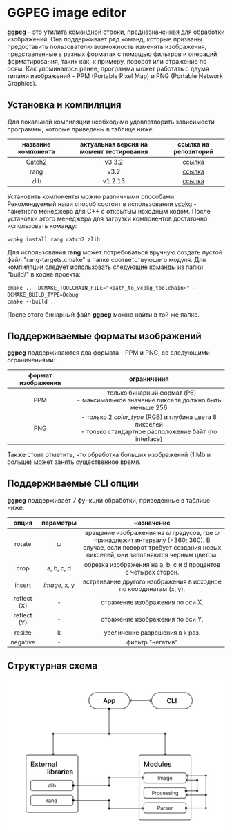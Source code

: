 # GGPEG image editor

__ggpeg__ - это утилита командной строки, предназначенная для обработки изображений. Она поддерживает ряд команд,
которые призваны предоставить пользователю возможность изменять изображения, представленные в разных форматах с помощью
фильтров и операций форматирования, таких как, к примеру, поворот или отражение по осям. Как упоминалось ранее, 
программа может работать с двумя типами изображений - PPM (Portable Pixel Map) и PNG (Portable Network Graphics).

## Установка и компиляция

Для локальной компиляции необходимо удовлетворить зависимости программы, которые приведены в таблице ниже.

| название компонента | актуальная версия на момент тестирования | ссылка на репозиторий |
| :-----------------: | :--------------------------------------: | :-------------------: |
| Catch2              | v3.3.2                                   | [ссылка](https://github.com/catchorg/Catch2) |
| rang                | v3.2                                     | [ссылка](https://github.com/agauniyal/rang)  |
| zlib                | v1.2.13                                  | [ссылка](https://github.com/madler/zlib)     |

Установить компоненты можно различными способами. Рекомендуемый нами способ состоит в использовании 
[vcpkg](https://vcpkg.io/en/index.html) - пакетного менеджера для C++ с открытым исходным кодом. После установки
этого менеджера для загрузки компонентов достаточно использовать команду:

    vcpkg install rang catch2 zlib

Для использования __rang__ может потребоваться вручную создать пустой файл "rang-targets.cmake" в папке соответствующего
модуля.
Для компиляции следует использовать следующие команды из папки "build/" в корне проекта:

    cmake .. -DCMAKE_TOOLCHAIN_FILE="<path_to_vcpkg_toolchain>" -DCMAKE_BUILD_TYPE=Debug
    cmake --build .

После этого бинарный файл __ggpeg__ можно найти в той же папке.

## Поддерживаемые форматы изображений

__ggpeg__ поддерживаются два формата - PPM и PNG, со следующими ограничениями:

| формат изображения | ограничения |
| :----------------: | :---------: |
| PPM                | - только бинарный формат (P6) <br> - максимальное значение пикселя должно быть меньше 256                           |
| PNG                | - только 2 *color_type* (RGB) и глубина цвета 8 пикселей <br> - только стандартное расположение байт (no interlace) |

Также стоит отметить, что обработка больших изображений (1 Mb и больше) может занять существенное время.

## Поддерживаемые CLI опции

__ggpeg__ поддерживает 7 функций обработки, приведенные в таблице ниже.

| опция         | параметры         | назначение                                                                                                                                                                        |
| :-----------: | :---------------: | :-------------------------------------------------------------------------------------------------------------------------------------------------------------------------------: |
| rotate        | $\omega$          | вращение изображения на $\omega$ градусов, где $\omega$ принадлежит интервалу (-360; 360). В случае, если поворот требует создания новых пикселей, они заполняются черным цветом. |
| crop          | a, b, c, d        | обрезка изображения на a, b, c и d процентов с четырех сторон.                                                                                                                    |
| insert        | *image*, x, y   | встраивание другого изображения в исходное по координатам (x, y).                                                                                                                 |
| reflect (X)   | -                 | отражение изображения по оси X.                                                                                                                                                   |
| reflect (Y)   | -                 | отражение изображения по оси Y.                                                                                                                                                   |
| resize        | k                 | увеличение разрешения в k раз.                                                                                                                                                    |
| negative      | -                 | фильтр "негатив"                                                                                                                                                                  |   

## Структурная схема

![alt text](github/scheme.svg "схема")
